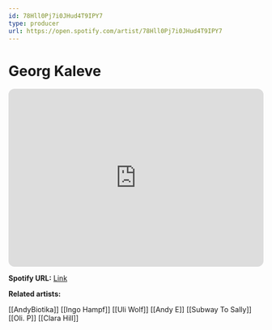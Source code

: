 ```yaml
---
id: 78Hll0Pj7i0JHud4T9IPY7
type: producer
url: https://open.spotify.com/artist/78Hll0Pj7i0JHud4T9IPY7
---
```

# Georg Kaleve

<iframe style="border-radius:12px" src="https://open.spotify.com/embed/artist/78Hll0Pj7i0JHud4T9IPY7" width="100%" height="352" frameBorder="0" allowfullscreen="" allow="autoplay; clipboard-write; encrypted-media; fullscreen; picture-in-picture" loading="lazy"></iframe>

**Spotify URL:** [Link](https://open.spotify.com/artist/78Hll0Pj7i0JHud4T9IPY7)

**Related artists:**

[[AndyBiotika]]
[[Ingo Hampf]]
[[Uli Wolf]]
[[Andy E]]
[[Subway To Sally]]
[[Oli. P]]
[[Clara Hill]]
